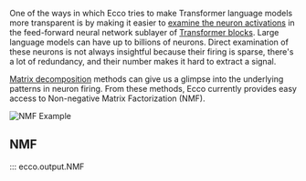 One of the ways in which Ecco tries to make Transformer language models more transparent is by making it easier to [examine the neuron activations](https://jalammar.github.io/explaining-transformers/) in the feed-forward neural network sublayer of [Transformer blocks](https://jalammar.github.io/illustrated-transformer/). 
Large language models can have up to billions of neurons. Direct examination of these neurons is not always insightful because their firing is sparse, there's a lot of redundancy, and their number makes it hard to extract a signal.

[Matrix decomposition](https://scikit-learn.org/stable/modules/decomposition.html) methods can give us a glimpse into the underlying patterns in neuron firing. From these methods, Ecco currently provides easy access to Non-negative Matrix Factorization (NMF).

![NMF Example](img/nmf_ex_1.png)
## NMF

::: ecco.output.NMF